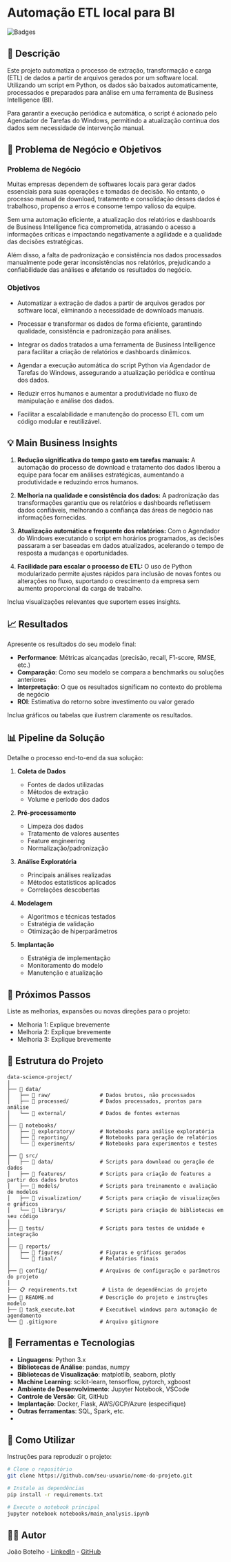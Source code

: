 # Automação ETL local para BI

![Badges](https://img.shields.io/badge/Status-Em%20Desenvolvimento-yellow)

## 📝 Descrição
Este projeto automatiza o processo de extração, transformação e carga (ETL) de dados a partir de arquivos gerados por um software local. Utilizando um script em Python, os dados são baixados automaticamente, processados e preparados para análise em uma ferramenta de Business Intelligence (BI).

Para garantir a execução periódica e automática, o script é acionado pelo Agendador de Tarefas do Windows, permitindo a atualização contínua dos dados sem necessidade de intervenção manual.


## 🎯 Problema de Negócio e Objetivos

### Problema de Negócio
Muitas empresas dependem de softwares locais para gerar dados essenciais para suas operações e tomadas de decisão. No entanto, o processo manual de download, tratamento e consolidação desses dados é trabalhoso, propenso a erros e consome tempo valioso da equipe.

Sem uma automação eficiente, a atualização dos relatórios e dashboards de Business Intelligence fica comprometida, atrasando o acesso a informações críticas e impactando negativamente a agilidade e a qualidade das decisões estratégicas.

Além disso, a falta de padronização e consistência nos dados processados manualmente pode gerar inconsistências nos relatórios, prejudicando a confiabilidade das análises e afetando os resultados do negócio.

### Objetivos
- Automatizar a extração de dados a partir de arquivos gerados por software local, eliminando a necessidade de downloads manuais.

- Processar e transformar os dados de forma eficiente, garantindo qualidade, consistência e padronização para análises.

- Integrar os dados tratados a uma ferramenta de Business Intelligence para facilitar a criação de relatórios e dashboards dinâmicos.

- Agendar a execução automática do script Python via Agendador de Tarefas do Windows, assegurando a atualização periódica e contínua dos dados.

- Reduzir erros humanos e aumentar a produtividade no fluxo de manipulação e análise dos dados.

- Facilitar a escalabilidade e manutenção do processo ETL com um código modular e reutilizável.

## 💡 Main Business Insights

1. **Redução significativa do tempo gasto em tarefas manuais:** A automação do processo de download e tratamento dos dados liberou a equipe para focar em análises estratégicas, aumentando a produtividade e reduzindo erros humanos.

2. **Melhoria na qualidade e consistência dos dados:** A padronização das transformações garantiu que os relatórios e dashboards refletissem dados confiáveis, melhorando a confiança das áreas de negócio nas informações fornecidas.

3. **Atualização automática e frequente dos relatórios:** Com o Agendador do Windows executando o script em horários programados, as decisões passaram a ser baseadas em dados atualizados, acelerando o tempo de resposta a mudanças e oportunidades.

4. **Facilidade para escalar o processo de ETL:** O uso de Python modularizado permite ajustes rápidos para inclusão de novas fontes ou alterações no fluxo, suportando o crescimento da empresa sem aumento proporcional da carga de trabalho.

Inclua visualizações relevantes que suportem esses insights.

## 📈 Resultados

Apresente os resultados do seu modelo final:

- **Performance**: Métricas alcançadas (precisão, recall, F1-score, RMSE, etc.)
- **Comparação**: Como seu modelo se compara a benchmarks ou soluções anteriores
- **Interpretação**: O que os resultados significam no contexto do problema de negócio
- **ROI**: Estimativa do retorno sobre investimento ou valor gerado

Inclua gráficos ou tabelas que ilustrem claramente os resultados.

## 📊 Pipeline da Solução

Detalhe o processo end-to-end da sua solução:

1. **Coleta de Dados**
   - Fontes de dados utilizadas
   - Métodos de extração
   - Volume e período dos dados

2. **Pré-processamento**
   - Limpeza dos dados
   - Tratamento de valores ausentes
   - Feature engineering
   - Normalização/padronização

3. **Análise Exploratória**
   - Principais análises realizadas
   - Métodos estatísticos aplicados
   - Correlações descobertas

4. **Modelagem**
   - Algoritmos e técnicas testados
   - Estratégia de validação
   - Otimização de hiperparâmetros

5. **Implantação**
   - Estratégia de implementação
   - Monitoramento do modelo
   - Manutenção e atualização

## 🚀 Próximos Passos

Liste as melhorias, expansões ou novas direções para o projeto:

- Melhoria 1: Explique brevemente
- Melhoria 2: Explique brevemente
- Melhoria 3: Explique brevemente

## 📁 Estrutura do Projeto

```plaintext
data-science-project/
│
├── 📁 data/
│   ├── 📁 raw/                # Dados brutos, não processados
│   ├── 📁 processed/          # Dados processados, prontos para análise
│   └── 📁 external/           # Dados de fontes externas
│
├── 📁 notebooks/
│   ├── 📁 exploratory/        # Notebooks para análise exploratória
│   ├── 📁 reporting/          # Notebooks para geração de relatórios
│   └── 📁 experiments/        # Notebooks para experimentos e testes
│
├── 📁 src/
│   ├── 📁 data/               # Scripts para download ou geração de dados
│   ├── 📁 features/           # Scripts para criação de features a partir dos dados brutos
│   ├── 📁 models/             # Scripts para treinamento e avaliação de modelos
│   ├── 📁 visualization/      # Scripts para criação de visualizações e gráficos
│   └── 📁 librarys/           # Scripts para criação de bibliotecas em seu código 
│
├── 📁 tests/                  # Scripts para testes de unidade e integração
│
├── 📁 reports/
│   ├── 📁 figures/            # Figuras e gráficos gerados
│   └── 📁 final/              # Relatórios finais
│
├── 📁 config/                 # Arquivos de configuração e parâmetros do projeto
│
├── 📋 requirements.txt        # Lista de dependências do projeto
├── 📖 README.md               # Descrição do projeto e instruções modelo
├── 📖 task_execute.bat        # Executável windows para automação de agendamento
└── 🚫 .gitignore              # Arquivo gitignore
```

## 🔧 Ferramentas e Tecnologias

- **Linguagens**: Python 3.x
- **Bibliotecas de Análise**: pandas, numpy
- **Bibliotecas de Visualização**: matplotlib, seaborn, plotly
- **Machine Learning**: scikit-learn, tensorflow, pytorch, xgboost
- **Ambiente de Desenvolvimento**: Jupyter Notebook, VSCode
- **Controle de Versão**: Git, GitHub
- **Implantação**: Docker, Flask, AWS/GCP/Azure (especifique)
- **Outras ferramentas**: SQL, Spark, etc.
- 
## 🔄 Como Utilizar

Instruções para reproduzir o projeto:

```bash
# Clone o repositório
git clone https://github.com/seu-usuario/nome-do-projeto.git

# Instale as dependências
pip install -r requirements.txt

# Execute o notebook principal
jupyter notebook notebooks/main_analysis.ipynb
```

## 👨‍💻 Autor

João Botelho - [LinkedIn](https://www.linkedin.com/in/jo%C3%A3o-botelho-86a5a8a3/) - [GitHub](https://github.com/joaobotelho20)

<!--## 📝 Licença

Este projeto está sob a licença MIT - veja o arquivo LICENSE.md para mais detalhes.-->
